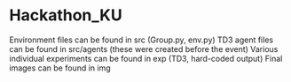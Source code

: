 # Hackathon_KU
Environment files can be found in src (Group.py, env.py)
TD3 agent files can be found in src/agents (these were created before the event)
Various individual experiments can be found in exp (TD3, hard-coded output)
Final images can be found in img
